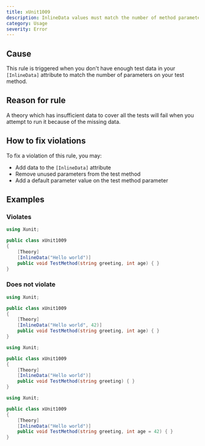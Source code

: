 ```yaml
---
title: xUnit1009
description: InlineData values must match the number of method parameters
category: Usage
severity: Error
---
```


## Cause

This rule is triggered when you don't have enough test data in your `[InlineData]` attribute to match the number of parameters on your test method.

## Reason for rule

A theory which has insufficient data to cover all the tests will fail when you attempt to run it because of the missing data.

## How to fix violations

To fix a violation of this rule, you may:

* Add data to the `[InlineData]` attribute
* Remove unused parameters from the test method
* Add a default parameter value on the test method parameter

## Examples

### Violates

```csharp
using Xunit;

public class xUnit1009
{
    [Theory]
    [InlineData("Hello world")]
    public void TestMethod(string greeting, int age) { }
}
```

### Does not violate

```csharp
using Xunit;

public class xUnit1009
{
    [Theory]
    [InlineData("Hello world", 42)]
    public void TestMethod(string greeting, int age) { }
}
```

```csharp
using Xunit;

public class xUnit1009
{
    [Theory]
    [InlineData("Hello world")]
    public void TestMethod(string greeting) { }
}
```

```csharp
using Xunit;

public class xUnit1009
{
    [Theory]
    [InlineData("Hello world")]
    public void TestMethod(string greeting, int age = 42) { }
}
```
